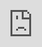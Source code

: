 ```yaml
---
layout: post
date:   2021-04-25
image: "/conflict_urbanism_sp2021/images/climate-refugees/climate-refugees_thumbnail.png"
title:  "Beyond the Origins and Destinations: Spatializing the issue of climate refugees"
author: "Sherry Te, Zuzanna Jarzynska, Andrea Molina"
---
```


This project investigates publicly accessible spatial data on climate, conflict and migration, in relation to the absence of a legal definition of the term “climate refugee”. For this purpose, the work focuses on three case studies in the Sahel Region in Central Africa, where arguable climate-induced mass migration and conflict is taking place. The objective is to explore spatial complexities of establishing causal relationships between the three phenomena and develop a framework for further research, as well as contribute to the discussion on how climate migration can be addressed in terms of policy.

<br><br>
#### **The Problem: The absence of a legal framework for climate refugees**
<br>
The problem that triggered this research is that, in spite of the apparent evidence of the role that climate change plays in forcing massive migrations, there is neither a clear definition for this category of migrants, nor an international formal recognition that guarantees the rights of affected populations to protection and asylum and that ascribes the responsibility of the developed countries and the Global North (it is, the main emitters of greenhouse gases) towards the problem. However, as recognized by Jean-Claude Juncker (European Commission President) at State of the Union speech in 2015 “Climate change is one of the root causes of a new migration phenomenon. Climate refugees will become a new challenge – if we do not act swiftly”[1].

The gap in the current legal framework, the 1951 Refugee Convention, limits the term to  only apply to “people who have a well-founded fear of being persecuted because of their race, religion, nationality, membership of a particular social group or political opinion, and are unable or unwilling to seek protection from their home countries”[2].This excludes the people displaced for reasons related to the environment degradation and climate change, who are mainly categorized as Internally Displaced Persons (IDP). Yet, “the distinction between refugees and internally displaced persons is a fundamental and integral characteristic of traditional refugee law defining the extent to which assistance will be made available to displaced persons”[3]. As Antonio Guterres, UN Secretary-General, former UN High Commissioner for Refugees, has argued that climate change is mainly causing internal displacements, nevertheless, “when they cross a border, they will not be considered refugees”[4]. This means that they cannot easily appeal for resettlement in another country. Instead, heir actions are criminalized as they seek to leave the worsening environmental conditions.

In light of the recent estimation made by The International Organization for Migration (IOM), there could be as many as **200 million such refugees by 2050.** Although some efforts have been made to reach a possible legal definition, the question still remains: ***Why is there still no legal definition of the term climate refugee, when all the evidence indicates a dire need for such a framework?***

<br><br>
#### **The complexities: Establishing clear causal relationships**
<br>
In our investigation, one of the main problems in defining “climate refugee” is not being able to establish **the existence and shape of the causal relationship between climate change, migration and conflicts**, since most of the time causal connections are intertwined or disguised behind one another in many different and complicated ways.

Despite the growing consensus in scholarly literature regarding the evidence for climate-induced migration, there is less consensus regarding the existence of climate-induced conflicts. For example, it is sometimes argued that “climate change may not of itself trigger a movement of people” or that “it does not necessarily cause people to take arms”, and that social, political and economic factors need to be taken into account to explain people’s decisions to migrate. 

Nevertheless, it has been also argued that “given the likelihood that environmental change, migration, and conflict may happen in close proximity or succession, there is a need to more explicitly connect the three phenomena” [5], and also that **“the spatial dimension is necessary for analyzing the connections between climate-related environmental change and violent battles”** [6].

With this project, we intend to contribute mostly to the research on possible methodologies of data spatialization, in order to portray the relations between the 3 types of phenomena.

<br><br>
#### **The Project: Three case studies in the Sahel, Africa**
<br>
![Environmental impacts in Africa](/conflict_urbanism_sp2021/images/climate-refugees/sahel.png)
<br>
_Data of Figure 1 is from [IOM, 2015 [7]](https://environmentalmigration.iom.int/europe-and-africa)_.
<br>
This research is focused in the Sahel area of Central Africa, since it is a region acutely affected by climate change (Figure 1), which heavily threatens the environmental and livelihood conditions of the region. More precisely, we chose three regions within Nigeria, namely Northwestern **Sokoto and Zamfara**, Central **Benue** and the Northeastern **Borno** state (located by Lake Chad).

These three particular case studies were selected as they present distinct types of climate induced conflicts (Cattle rustling and rural banditry, Farmer-Herder conflicts, and Boko Haram) and patterns of migration (transnational migration, internal displacement). Additionally, considering the causal relationships within these three different locations may help us avoid site-specific biases and prevent us from drawing hasty conclusions without due consideration. 

**For each of the chosen cases we strive to answer the question: can we consider the displaced population as 'climate refugees'?**

<div class="iframe-column"><iframe src="https://player.vimeo.com/video/541664677" style="position:absolute;top:0;left:0;width:100%;height:100%;" frameborder="0"></iframe></div>
<br>

<br><br>
#### **SOKOTO-ZAMFARA, NORTH WEST NIGERIA**
<div class="iframe-column"><iframe src="https://player.vimeo.com/video/541420026" style="position:absolute;top:0;left:0;width:100%;height:100%;" frameborder="0"></iframe></div>
<br>

**Timeframe:** 2011, peak in 2018 - Present <br>
**Type of Scenario:** Exacerbation of local conflicts by resource scarcity encouraged new types of violence, which in turn resulted in internal displacement and international migration. <br>
**Causal relationship(s):**
* Climate Change → Conflict (tribal) ~ Conflict (banditry) → Migration
* Climate Change → Migration
* Conflict (banditry) ~ Islamic State → Migration
  * → = effect
  * ~ = instrumental variable/opportunity for 

* Local conflicts + population increase + climate change (desertification) -> increase in hostility in existing conflicts -> new violence -> migration

**Description:** Sokoto and Zamfara states in the North West Nigeria experience an unprecedented crisis of multiple types of armed conflicts, which accumulated over the last 3 decades. Both the local herders (mainly Fulani people) and farmers (mainly Hausa people) have developed individual combat units: ‘bandits’ acting on behalf of the herders, marginalized from local political power, and state-reinforced ‘vigilantes’, acting on behalf of the Hausa farmers. The existing tensions set the scene for further gang activities detached from the local conflicts. These have surprisingly united both Fulani and Hausa descendants in cattle rustling, mass kidnappings and armed robberies. The strained local security forces are helpless against the incoming third wave of antagonists: Jihadists and Boko Haram, which in turn are highly centralized, well organized and equipped. 

In the past, recurring disputes over land and natural resources have been successfully resolved by the local authorities. However, regular disputes have been recently exacerbated by the shortening of the rain period [8], steady desertification of farmland [9], and coinciding with rapidly increasing resource scarcity, rooted in peaking fertility rates among North West Nigerian women. The competition for land suitable for both farming and grazing became hostile. Fulani herders were further deprived of rights to use forest lands, given by the newly elected democratic government in 1999 to Hausa farmers, many of which were particularly favored by the Abuja officials. In 2000 Zamfara became the first Nigerian State to adopt Islamic Law, which was justified as a way to tackle the economic crisis. Since then, the capital has been repeatedly accused of dismissing violence and displacement in this region and relinquishing the responsibility for its residents. 

While the second layer of the conflict could be traced to 2011, a notable increase in migration and deaths in Zamfara region in 2018 indicate a visible aggravation of conflict. According to current estimations, since 2010 and only in the Zamfara state, around 8,000 people have been  killed, 200,000 internally displaced, and 60,000 seeked refuge in neighbouring countries, mostly Niger [10].

<br><br>
#### **THE MIDDLE BELT: BENUE STATE**
<div class="iframe-column"><iframe src="https://player.vimeo.com/video/540840670" style="position:absolute;top:0;left:0;width:100%;height:100%;" frameborder="0"></iframe></div>
<br>

**Timeframe**: 2014 - peak in 2018 - Present <br>
**Type of Scenario**: Scarcity + Environmental degradation as method of conflict <br>
**Causal relationship(s)**: Climate change (drought and desertification) -> migration (?) conflict -> displacement (IDP Camps + Host Communities)

**Description**: This case study explores the conflict of farmers and herders in Nigeria. It is caused by the advancing of drought and desertification in the north, forcing Fulani people and other pastoral communities to migrate towards the south in search for alternative pastures and sources of water for their cattle. When the herders arrive to the lands of the Middle Belt, they have to compete for these resources in a context of scarcity, which leads  to conflict between the local farmers and the newly arrived herders. The farmers and herders’ conflict has become Nigeria’s gravest security challenge, now claiming far more lives than the Boko Haram insurgency. Benue has been pointed out to be the most impacted state, due to the new laws banning open grazing in Benue and Taraba states. In terms of its timeline, the conflict started worsening in 2014, reaching its peak in January 2018 after the attacks on several Guma and Logo farmer communities [11].
While the causal connection of climate change in the north of Nigeria leading to migration to the south is very clear, the causal connection of climate change leading to conflict has been pointed out to be in need of further spatial study. As such, we have explored supplemental methods to spatial research through chronologically mapping how the three phenomena are interconnected, contextualized by testimonies of people that have been displaced to IDP Camps or host communities due to the conflicts.

<br><br>
#### **BORNO, LAKE CHAD BASIN**
<div class="iframe-column"><iframe src="https://player.vimeo.com/video/541834881" style="position:absolute;top:0;left:0;width:100%;height:100%;" frameborder="0"></iframe></div>
<br>

**Timeframe:** Lake Chad Shrinking: 1960s-Present; Boko Haram Insurgency: 2002-2015-2018/19-Present <br>
**Type of Scenario:** Climate change effects and resource scarcity coupled with attacks and violence by insurgence groups resulted in internal displacement and cross-border migration <br>
**Causal relationship(s):** 
* Climate Change → Migration (independent from Boko Haram insurgency)
* Climate Change ~ Boko Haram → Conflict → Migration
* Climate Change + Conflict → (Constrained) Migration
  * (Constrained) due to conflict
  * → = effect
  * ~ = instrumental variable/opportunity for (i.e. Boko Haram took advantage of this vulnerability)
  * += combination and exacerbating factor


**Description:**
The third case explores the Nigerian State of Borno, part of the Lake Chad Basin. The area is a convergence point of a complex humanitarian disaster -- with the courtesy of violence and climate change in remote, ungoverned areas. For almost two decades, the northeast Nigeria have been subject to the insurgency of the Islamist terrorist group Boko Haram. This region is also known for its poor environmental conditions that mostly manifest in land desertification and water scarcity.

Experts say that climate change is a key factor fuelling the insurgency of the armed group Boko Haram since 2002, which is aimed at creating an Islamic State in North East Nigeria [12]. North East Nigeria used to be peaceful with more than 50 percent of the population making a living from farming, fishing and livestock production [13]. Many people in the region lost their livelihoods following increasing aridity and decrease of discharge in the Komadugu Yobe River caused by climate change, hence becoming vulnerable to being recruited by Boko Haram [14].

Environmental problems connected to scarcity of water resources and aridity of drylands may serve as causal factors of conflicts, but also as ‘environmental push elements’ causing migration -- with 2.3 million people across the region displaced [15]. The decision to migrate is taken when the level of scarcity is no longer possible to sustain living, or, to flee the Boko Haram insurgency, when they are able to. 

As the insurgency sieged the vulnerable areas with poor environmental conditions, and inflicted heavy conflicts, the tyranny forced residents of Borno to migrate as a way to escape. When conflicts peaked in January 2015 (Boko Haram kidnapping women and children) [16], we saw stories of migration as somehow a testimony of survival from fleeing the insurgency. Ultimately, the IDPs and migrants move to areas where there is more access to livelihood or to refugee camps and host communities.

<br><br>
#### **The Conclusion: More spatial research and personal testimonies**
<br>
In this research we shed light on the complexities that hinder any attempts of establishing a legal definition of a “climate refugee”. Personal testimonies indicate a chain of events leading to the migration, starting with climate change induced resource scarcity and ending with international and internal flight from violence. As indicated by numerous research studies, a causal relation between climate vulnerability and appearance of conflict could not be easily established. However, this study has put forward stories of 3 states in Nigeria, which appear to be in different stadiums of the same process. 

Despite lacking sufficient geographical data, we recommend further spatial processing and mapping as a way to portray problems of climate migration. Due to the physical nature of the 3 coinciding phenomena (migration-vector, conflict-point, climate change-region), GIS analysis could in fact provide the only viable methodology of study. Furthermore, future research could rely on the personal testimonies of displaced persons more than just as a narrative-building supplement. We recognize them as a valuable contextualizing tool with a humanistic perspective that could complement oversimplified causal relations generated by data visualization. They could become the missing link, bringing forward more obscure and complex chains of events that lead to inevitable mass migrations throughout the globe. 

In response to the prevailing assumption that the internationally acclaimed term ‘refugee’ should not be extended to cover those fleeing climate induced changes, we recommend taking into account the influence of climate vulnerability on competition over scarce resources, which has already taken an especially life-threatening turn in Nigeria since 2010.

<br><br>
#### **Remarks on using the available data:**
<br>
1. IOM’s evaluations of existing IDP camps and host communities are a comprehensive source of information. However, the statistics of ‘reasons for migration’ could be extended from one to multiple most common responses. 
2. Datasets regarding directions of migration from Nigeria’s territory have not been made available to us from IOM. Vectors of movement from Sokoto and Zamfara states, as documented  in the video, have been redrawn from a website article, published by IOM in 2018. 
3. In personal testimonies, some names have been changed by the interview publishers to protect the identity of the displaced individuals. At the same time, several origins of migration have been difficult to establish as well, while some village names do not exist in any repository of geographical names, or have been changed on purpose as well. 

<br><br>
----
#### **REFERENCES**
**Cited Literature:** <br>
[1] Apap, J. (2019). The Concept of ‘Climate Refugee’: Towards a Possible Definition, European Parliamentary Research Service (EPRS), 8. Retrieved from [https://www.europarl.europa.eu/thinktank/en/document.html?reference=EPRS_BRI(2018)621893](https://www.europarl.europa.eu/thinktank/en/document.html?reference=EPRS_BRI(2018)621893). <br><br>
[2] Apap, J. (2019). <br><br>
[3] Apap, J. (2019). <br><br>
[4] Guterres, A. (2011). Statement by Mr. António Guterres, Former United Nations High Commissioner for Refugees, Intergovernmental Meeting at Ministerial Level to mark the 60th anniversary of the 1951 Convention relating to the Status of Refugees and the 50th anniversary of the 1961 Convention on the Reduction of Statelessness, Geneva, December 7, 2011, Retrieved from [https://www.unhcr.org/admin/hcspeeches/4ecd0cde9/statement-mr-antonio-guterres-united-nations-high-commissioner-refugees.html](https://www.unhcr.org/admin/hcspeeches/4ecd0cde9/statement-mr-antonio-guterres-united-nations-high-commissioner-refugees.html). <br><br>
[5] Freeman, L. (2017). Environmental Change, Migration, and Conflict in Africa, The Journal of Environment & Development, 26(4), 361. https://doi.org/10.2307/26392658. <br>
[6]  Madu, I.A., & Nwankwo, C.F. (2020). Spatial pattern of climate change and farmer–herder conflict vulnerabilities in Nigeria. GeoJournal. https://doi.org/10.1007/s10708-020-10223-2. Retrieved from [https://link.springer.com/article/10.1007/s10708-020-10223-2#citeas](https://link.springer.com/article/10.1007/s10708-020-10223-2#citeas) <br><br>
[7] International Organization for Migration. (2015). Europe and Africa. Retrieved from
[https://environmentalmigration.iom.int/europe-and-africa](https://environmentalmigration.iom.int/europe-and-africa) <br><br>
[8] International Crisis Group 2020. Violence in Nigeria’s North West: Rolling Back the Mayhem. Retrieved from [https://reliefweb.int/sites/reliefweb.int/files/resources/288-violence-in-nigerias-north-west.pdf](https://reliefweb.int/sites/reliefweb.int/files/resources/288-violence-in-nigerias-north-west.pdf) (As reported in 2008, the length of the rainy season observed in Nigeria shrank from 150 to 120 days, original source is from “Nigeria: Rainy season is getting shorter – Nimet”, Daily Trust, 10 March 2008.) <br><br>
[9] Medugu, Nasiru & Majid, M. & Johar, Foziah. (2009). The Consequences of Drought and Desertification in Nigeria. <br><br>
[10]  International Crisis Group 2020. Violence in Nigeria’s North West: Rolling Back the Mayhem. Retrieved from [https://www.crisisgroup.org/africa/west-africa/nigeria/288-violence-nigerias-north-west-rolling-back-mayhem](https://www.crisisgroup.org/africa/west-africa/nigeria/288-violence-nigerias-north-west-rolling-back-mayhem) <br><br>
[11] International Crisis Group. (2018). Stopping Nigeria’s Spiralling Farmer-Herder Violence. Retrieved from [https://www.crisisgroup.org/africa/west-africa/nigeria/262-stopping-nigerias-spiralling-farmer-herder-violence](https://www.crisisgroup.org/africa/west-africa/nigeria/262-stopping-nigerias-spiralling-farmer-herder-violence) <br><br>
[12] Council on Foreign Relations. (2021). Boko Haram in Nigeria. Retrieved from [https://www.cfr.org/global-conflict-tracker/conflict/boko-haram-nigeria](https://www.cfr.org/global-conflict-tracker/conflict/boko-haram-nigeria) <br>
[13] Sparkman, T. (2019). New Report Addresses Climate and Fragility Risks in the Lake Chad Region. Retrieved from [https://www.newsecuritybeat.org/2019/05/report-addresses-climate-fragility-risks-lake-chad-region/](https://www.newsecuritybeat.org/2019/05/report-addresses-climate-fragility-risks-lake-chad-region/). <br><br>
[14] IUCN. (n.d.) Komadugu Yobe Basin, upstream of Lake Chad, Nigeria. Retrieved from [https://portals.iucn.org/library/efiles/documents/2011-097.pdf](https://portals.iucn.org/library/efiles/documents/2011-097.pdf) <br><br>
[15] Kogoui Kamta, Frederic Noel & Schilling, Janpeter & Scheffran, Jürgen. (2020). Insecurity, Resource Scarcity, and Migration to Camps of Internally Displaced Persons in Northeast Nigeria. Sustainability, 12, 6830. Retrieved from doi:10.3390/su12176830. <br><br>
[16] Council on Foreign Relations. (2021). <br><br>

**Supporting Literature:** <br>
ACTED. (n.d.) In the Lake Chad basin, populations are trapped between climate change and insecurity. Retrieved from [https://www.acted.org/en/in-the-lake-chad-basin-populations-are-trapped-between-climate-change-and-insecurity/](https://www.acted.org/en/in-the-lake-chad-basin-populations-are-trapped-between-climate-change-and-insecurity/)<br><br>
Agence France-Presse. (2020). 42,000 Flee Violence in Northwest Nigeria. Retrieved from [https://ewn.co.za/2020/05/12/42-000-flee-violence-in-northwestern-nigeria](https://ewn.co.za/2020/05/12/42-000-flee-violence-in-northwestern-nigeria) <br><br>
UNHCR. (2021). Surging violence in Nigeria drives displacement to Niger. Retrieved from [https://www.unhcr.org/en-us/news/briefing/2021/3/603dfeaa4/surging-violence-nigeria-drives-displacement-niger.html](https://www.unhcr.org/en-us/news/briefing/2021/3/603dfeaa4/surging-violence-nigeria-drives-displacement-niger.html)<br><br>
Egbejule, E. (2018). Deadly cattle raids in Zamfara: Nigeria’s ‘ignored’ crisis. Retrieved from [https://www.aljazeera.com/features/2018/8/20/deadly-cattle-raids-in-zamfara-nigerias-ignored-crisis](https://www.aljazeera.com/features/2018/8/20/deadly-cattle-raids-in-zamfara-nigerias-ignored-crisis)<br><br>
Griffin, T. (n.d.). Lake Chad: Changing Hydrography, Violent Extremism, and Climate-Conflict Intersection. Retrieved from [https://www.usmcu.edu/Outreach/Marine-Corps-University-Press/Expeditions-with-MCUP-digital-journal/Lake-Chad/](https://www.usmcu.edu/Outreach/Marine-Corps-University-Press/Expeditions-with-MCUP-digital-journal/Lake-Chad/)<br><br>
International Crisis Group 2020. Violence in Nigeria’s North West: Rolling Back the Mayhem. Retrieved from [https://www.crisisgroup.org/africa/west-africa/nigeria/288-violence-nigerias-north-west-rolling-back-mayhem](https://www.crisisgroup.org/africa/west-africa/nigeria/288-violence-nigerias-north-west-rolling-back-mayhem)<br><br>
Kindzeka, M.E. (2021). 5,000 Nigerians Displaced by Boko Haram Ready to Return, Cameroon Says. Retrieved from [https://www.voanews.com/africa/5000-nigerians-displaced-boko-haram-ready-return-cameroon-says](https://www.voanews.com/africa/5000-nigerians-displaced-boko-haram-ready-return-cameroon-says)<br><br>
Medecins Sans Frontiers. (2019). Nigeria: Tens of thousands displaced by violence in Zamfara state. Retrived from [https://www.doctorswithoutborders.org/what-we-do/news-stories/news/nigeria-tens-thousands-displaced-violence-zamfara-state](https://www.doctorswithoutborders.org/what-we-do/news-stories/news/nigeria-tens-thousands-displaced-violence-zamfara-state) <br><br>
Tower, A. (2017). Shrinking Options: The Nexus Between Climate Change, Displacement and Security in the Lake Chad Basin. Retrieved from [https://environmentalmigration.iom.int/shrinking-options-nexus-between-climate-change-displacement-and-security-lake-chad-basin](https://environmentalmigration.iom.int/shrinking-options-nexus-between-climate-change-displacement-and-security-lake-chad-basin)<br><br>
Zieba, F. W., Yengoh, G. T., & Tom, A. (2017). Seasonal Migration and Settlement around Lake Chad: Strategies for Control of Resources in an Increasingly Drying Lake. Resources, 6(3), 41. MDPI AG. Retrieved from http://dx.doi.org/10.3390/resources6030041 <br><br>

**Datasets:** <br>
ACLED. (2021). Conflicts in Nigeria from January 1997 to March 2021. Retrieved from [https://acleddata.com/curated-data-files/](https://acleddata.com/curated-data-files/)<br><br>
Google Earth. (2021). Historical imagery of Nigeria from 1984 to 2020. Retrieved from [https://earth.google.com/web/@9.0338725,8.677457,447.34097653a,2938707.2331043d,35y,0h,0t,0r](https://earth.google.com/web/@9.0338725,8.677457,447.34097653a,2938707.2331043d,35y,0h,0t,0r)<br><br>
International Organization for Migration. (2019). Migration Flows in West and Central Africa. Retrieved from [https://migration.iom.int/data-stories/migration-flows-west-central-africa](https://migration.iom.int/data-stories/migration-flows-west-central-africa)<br><br>
International Organization for Migration. (2021). Nigeria Displacement - [IDPs] - Baseline Assessment [IOM DTM]. Retrieved from [https://data.humdata.org/dataset/nigeria-baseline-data-iom-dtm](https://data.humdata.org/dataset/nigeria-baseline-data-iom-dtm)<br><br>
International Organization for Migration. (2021). Nigeria Displacement - [IDPs] - Location Assessment [IOM DTM]. Retrieved from [https://data.humdata.org/dataset/nigeria-location-assessment-data#:~:text=DTM%20location%20assessment%20is%20to,for%20more%20detailed%20site%20assessments](https://data.humdata.org/dataset/nigeria-location-assessment-data#:~:text=DTM%20location%20assessment%20is%20to,for%20more%20detailed%20site%20assessments). <br><br>
U.S. Geological Survey Earth Explorer. (2021). Nigeria Landsat-8 Aerial Imagery. Retrieved from https://earthexplorer.usgs.gov/ <br>
